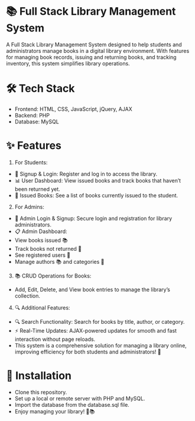 # 📚 Full Stack Library Management System

A Full Stack Library Management System designed to help students and administrators manage books in a digital library environment. With features for managing book records, issuing and returning books, and tracking inventory, this system simplifies library operations.

# 🛠 Tech Stack
- Frontend: HTML, CSS, JavaScript, jQuery, AJAX
- Backend: PHP
- Database: MySQL

# ✨ Features

1. For Students:

- 📝 Signup & Login: Register and log in to access the library.
- 📊 User Dashboard: View issued books and track books that haven’t been returned yet.
- 📖 Issued Books: See a list of books currently issued to the student.

2. For Admins:

- 🔐 Admin Login & Signup: Secure login and registration for library administrators.
- 📋 Admin Dashboard:
- View books issued 📚
- Track books not returned 📅
- See registered users 👥
- Manage authors 📚 and categories 📂

3. 📚 CRUD Operations for Books:
- Add, Edit, Delete, and View book entries to manage the library’s collection.

4. 🔍 Additional Features:
   
- 🔍 Search Functionality: Search for books by title, author, or category.
- ⚡ Real-Time Updates: AJAX-powered updates for smooth and fast interaction without page reloads.
- This system is a comprehensive solution for managing a library online, improving efficiency for both students and administrators! 🎉

# 🚀 Installation
- Clone this repository.
- Set up a local or remote server with PHP and MySQL.
- Import the database from the database.sql file.
- Enjoy managing your library! 🎉📚
